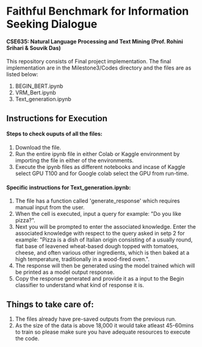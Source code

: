 # Faithful Benchmark for Information Seeking Dialogue
#### CSE635: Natural Language Processing and Text Mining (Prof. Rohini Srihari & Souvik Das)

This repository consists of Final project implementation. 
The final implementation are in the Milestone3/Codes directory and the files are as listed below:
1. BEGIN_BERT.ipynb
2. VRM_Bert.ipynb
3. Text_generation.ipynb

## Instructions for Execution
#### Steps to check ouputs of all the files:
1. Download the file.
2. Run the entire ipynb file in either Colab or Kaggle environment by importing the file in either of the environments.
3. Execute the ipynb files as different notebooks and incase of Kaggle select GPU T100 and for Google colab select the GPU from run-time. 

#### Specific instructions for Text_generation.ipynb:
1. The file has a function called 'generate_response' which requires manual input from the user.
2. When the cell is executed, input a query for example: "Do you like pizza?". 
3. Next you will be prompted to enter the associated knowledge. Enter the associated knowledge with respect to the query asked in setp 2 for example: "Pizza is a dish of Italian origin consisting of a usually round, flat base of leavened wheat-based dough topped with tomatoes, cheese, and often various other ingredients, which is then baked at a high temperature, traditionally in a wood-fired oven.".
4. The response will then be generated using the model trained which will be printed as a model output response.
5. Copy the response generated and provide it as a input to the Begin classifier to understand what kind of response it is.

## Things to take care of: 
1. The files already have pre-saved outputs from the previous run.
2. As the size of the data is above 18,000 it would take atleast 45-60mins to train so please make sure you have adequate resources to execute the code.
